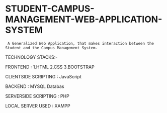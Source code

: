 # STUDENT-CAMPUS-MANAGEMENT-WEB-APPLICATION-SYSTEM
     A Generalized Web Application, that makes interaction between the Student and the Campus Management System.  

TECHNOLOGY STACKS:-

FRONTEND              : 1.HTML
                        2.CSS
                        3.BOOTSTRAP
                        
CLIENTSIDE SCRIPTING  : JavaScript
                        
BACKEND               : MYSQL Databas

SERVERSIDE SCRIPTING  : PHP

LOCAL SERVER USED     : XAMPP
